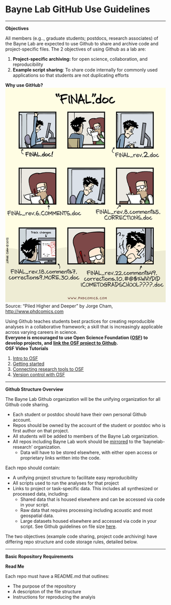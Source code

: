 # Bayne Lab GitHub Use Guidelines

________________________________________
**Objectives**

All members (e.g.., graduate students; postdocs, research associates) of the Bayne Lab are expected to use Github to share and archive code and project-specific files. The 2 objectives of using Github as a lab are:
1.	**Project-specific archiving:** for open science, collaboration, and reproducibility 
2.	**Example script sharing**: To share code internally for commonly used applications so that students are not duplicating efforts

**Why use GitHub?**  
![](version_control_motivation_comics.png)  
Source: “Piled Higher and Deeper” by Jorge Cham, http://www.phdcomics.com  

Using Github teaches students best practices for creating reproducible analyses in a collaborative framework; a skill that is increasingly applicable across varying careers in science.  
**Everyone is encouraged to use Open Science Foundation ([OSF](https://osf.io/)) to develop projects, and [link the OSF project to Github](https://help.osf.io/article/211-connect-github-to-a-project).**  
**OSF Video Tutorials**  
1. [Intro to OSF](https://www.youtube.com/watch?v=iebMBpi0prc&list=PLChfyH8TVDGnlBncTXvfzuz3rjUXzFbiz)  
2. [Getting started](https://www.youtube.com/watch?v=2TV21gOzfhw)  
3. [Connecting research tools to OSF](https://www.youtube.com/watch?v=YLZxZfTPAA8)  
4. [Version control with OSF](https://youtu.be/LJxccDyGgcI)  


________________________________________
**Github Structure Overview**

The Bayne Lab Github organization will be the unifying organization for all Github code sharing. 

* Each student or postdoc should have their own personal Github account. 
* Repos should be owned by the account of the student or postdoc who is first author on that project. 
* All students will be added to members of the Bayne Lab organization. 
* All repos including Bayne Lab work should be [mirrored](https://docs.github.com/en/repositories/creating-and-managing-repositories/duplicating-a-repository) to the ‘baynelab-research’ organization. 
  * Data will have to be stored elsewhere, with either open access or proprietary links written into the code.  

Each repo should contain:
* A unifying project structure to facilitate easy reproducibility 
* All scripts used to run the analyses for that project 
* Links to project or task-specific data. This includes all synthesized or processed data, including: 
  * Shared data that is housed elsewhere and can be accessed via code in your script. 
  * Raw data that requires processing including acoustic and most geospatial data. 
  * Large datasets housed elsewhere and accessed via code in your script. See Github guidelines on file size [here](https://docs.github.com/en/repositories/working-with-files/managing-large-files/about-large-files-on-github). 

The two objectives (example code sharing, project code archiving) have differing repo structure and code storage rules, detailed below. 
________________________________________
**Basic Ropository Requirements**

**Read Me**  

Each repo must have a README.md that outlines: 
* The purpose of the repository 
* A descripton of the file structure 
* Instructions for reproducing the analyis 


